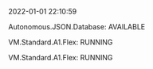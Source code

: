 2022-01-01 22:10:59

Autonomous.JSON.Database: AVAILABLE

VM.Standard.A1.Flex: RUNNING

VM.Standard.A1.Flex: RUNNING
